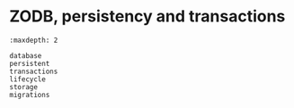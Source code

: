 # ZODB, persistency and transactions

```{toctree}
:maxdepth: 2

database
persistent
transactions
lifecycle
storage
migrations
```
